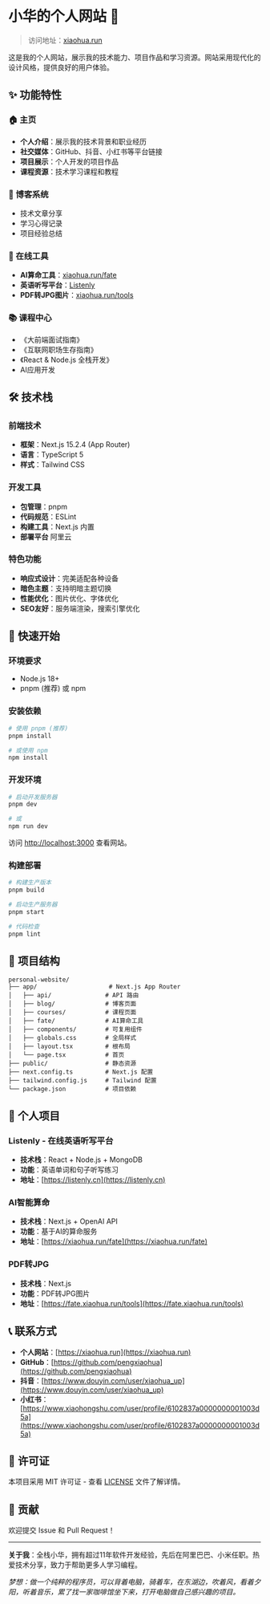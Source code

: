 # 小华的个人网站 🚀

> 访问地址：[xiaohua.run](https://xiaohua.run)

这是我的个人网站，展示我的技术能力、项目作品和学习资源。网站采用现代化的设计风格，提供良好的用户体验。

## ✨ 功能特性

### 🏠 主页
- **个人介绍**：展示我的技术背景和职业经历
- **社交媒体**：GitHub、抖音、小红书等平台链接
- **项目展示**：个人开发的项目作品
- **课程资源**：技术学习课程和教程

### 📝 博客系统
- 技术文章分享
- 学习心得记录
- 项目经验总结

### 🎯 在线工具
- **AI算命工具**：[xiaohua.run/fate](https://xiaohua.run/fate)
- **英语听写平台**：[Listenly](https://listenly.cn)
- **PDF转JPG图片**：[xiaohua.run/tools](https://xiaohua.run/tools)

### 📚 课程中心
- 《大前端面试指南》
- 《互联网职场生存指南》
- 《React & Node.js 全栈开发》
- AI应用开发

## 🛠️ 技术栈

### 前端技术
- **框架**：Next.js 15.2.4 (App Router)
- **语言**：TypeScript 5
- **样式**：Tailwind CSS

### 开发工具
- **包管理**：pnpm
- **代码规范**：ESLint
- **构建工具**：Next.js 内置
- **部署平台** 阿里云

### 特色功能
- **响应式设计**：完美适配各种设备
- **暗色主题**：支持明暗主题切换
- **性能优化**：图片优化、字体优化
- **SEO友好**：服务端渲染，搜索引擎优化

## 🚀 快速开始

### 环境要求
- Node.js 18+ 
- pnpm (推荐) 或 npm

### 安装依赖
```bash
# 使用 pnpm (推荐)
pnpm install

# 或使用 npm
npm install
```

### 开发环境
```bash
# 启动开发服务器
pnpm dev

# 或
npm run dev
```

访问 [http://localhost:3000](http://localhost:3000) 查看网站。

### 构建部署
```bash
# 构建生产版本
pnpm build

# 启动生产服务器
pnpm start

# 代码检查
pnpm lint
```

## 📁 项目结构

```
personal-website/
├── app/                    # Next.js App Router
│   ├── api/               # API 路由
│   ├── blog/              # 博客页面
│   ├── courses/           # 课程页面
│   ├── fate/              # AI算命工具
│   ├── components/        # 可复用组件
│   ├── globals.css        # 全局样式
│   ├── layout.tsx         # 根布局
│   └── page.tsx           # 首页
├── public/                # 静态资源
├── next.config.ts         # Next.js 配置
├── tailwind.config.js     # Tailwind 配置
└── package.json           # 项目依赖
```

## 🌟 个人项目

### Listenly - 在线英语听写平台
- **技术栈**：React + Node.js + MongoDB
- **功能**：英语单词和句子听写练习
- **地址**：[https://listenly.cn](https://listenly.cn)

### AI智能算命
- **技术栈**：Next.js + OpenAI API
- **功能**：基于AI的算命服务
- **地址**：[https://xiaohua.run/fate](https://xiaohua.run/fate)

### PDF转JPG
- **技术栈**：Next.js
- **功能**：PDF转JPG图片
- **地址**：[https://fate.xiaohua.run/tools](https://fate.xiaohua.run/tools)

## 📞 联系方式

- **个人网站**：[https://xiaohua.run](https://xiaohua.run)
- **GitHub**：[https://github.com/pengxiaohua](https://github.com/pengxiaohua)
- **抖音**：[https://www.douyin.com/user/xiaohua_up](https://www.douyin.com/user/xiaohua_up)
- **小红书**：[https://www.xiaohongshu.com/user/profile/6102837a0000000001003d5a](https://www.xiaohongshu.com/user/profile/6102837a0000000001003d5a)

## 📄 许可证

本项目采用 MIT 许可证 - 查看 [LICENSE](LICENSE) 文件了解详情。

## 🤝 贡献

欢迎提交 Issue 和 Pull Request！

---

**关于我**：全栈小华，拥有超过11年软件开发经验，先后在阿里巴巴、小米任职。热爱技术分享，致力于帮助更多人学习编程。

*梦想：做一个纯粹的程序员，可以背着电脑，骑着车，在东湖边，吹着风，看着夕阳，听着音乐，累了找一家咖啡馆坐下来，打开电脑做自己感兴趣的项目。*
